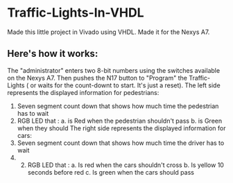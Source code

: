 # Traffic-Lights-In-VHDL
Made this little project in Vivado using VHDL. Made it for the Nexys A7. 
## Here's how it works:
The "administrator" enters two 8-bit numbers using the switches available on the Nexys A7.
Then pushes the N17 button to "Program" the Traffic-Lights ( or waits for the count-downt to start. It's just a reset).
The left side represents the displayed information for pedestrians:
1. Seven segment count down that shows how much time the pedestrian has to wait
2. RGB LED that :
    a. is Red when the pedestrian shouldn't pass
    b. is Green when they should
The right side represents the displayed information for cars:
1. Seven segment count down that shows how much time the driver has to wait
2. 2. RGB LED that :
    a. Is red when the cars shouldn't cross
    b. Is yellow 10 seconds before red
    c. Is green when the cars should pass
